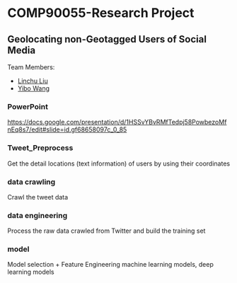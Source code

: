 # COMP90055-Research Project
## Geolocating non-Geotagged Users of Social Media
Team Members:
* [Linchu Liu](https://github.com/linchul)
* [Yibo Wang](https://github.com/ErenCode)

### PowerPoint
https://docs.google.com/presentation/d/1HSSvYBvRMfTedpj58PowbezoMfnEq8s7/edit#slide=id.gf68658097c_0_85

### Tweet_Preprocess
Get the detail locations (text information) of users by using their coordinates

### data crawling
Crawl the tweet data

### data engineering
Process the raw data crawled from Twitter and build the training set

### model
Model selection + Feature Engineering
machine learning models, deep learning models
